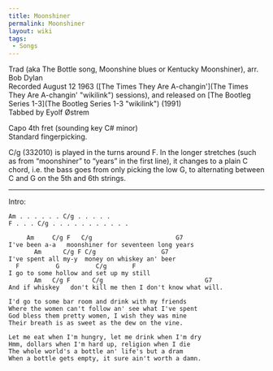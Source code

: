 ```yaml
---
title: Moonshiner
permalink: Moonshiner
layout: wiki
tags:
 - Songs
---
```


Trad (aka The Bottle song, Moonshine blues or Kentucky Moonshiner), arr.
Bob Dylan  
Recorded August 12 1963 ([The Times They Are
A-changin'](The Times They Are A-changin' "wikilink") sessions), and
released on [The Bootleg Series 1-3](The Bootleg Series 1-3 "wikilink")
(1991)  
Tabbed by Eyolf Østrem

Capo 4th fret (sounding key C\# minor)  
Standard fingerpicking.

C/g (332010) is played in the turns around F. In the longer stretches
(such as from “moonshiner” to “years” in the first line), it changes to
a plain C chord, i.e. the bass goes from only picking the low G, to
alternating between C and G on the 5th and 6th strings.

* * * * *

Intro:

    Am . . . . . . C/g . . . . .
    F . . . C/g . . . . . . . . . . .

         Am     C/g F   C/g                       G7
    I've been a-a   moonshiner for seventeen long years
           Am      C/g F C/g                  G7
    I've spent all my-y  money on whiskey an' beer
      F          G          C/g       F
    I go to some hollow and set up my still
           Am   C/g F      C/g                            G7
    And if whiskey   don't kill me then I don't know what will.

    I'd go to some bar room and drink with my friends
    Where the women can't follow an' see what I've spent
    God bless them pretty women, I wish they was mine
    Their breath is as sweet as the dew on the vine.

    Let me eat when I'm hungry, let me drink when I'm dry
    Hmm, dollars when I'm hard up, religion when I die
    The whole world's a bottle an' life's but a dram
    When a bottle gets empty, it sure ain't worth a damn.
